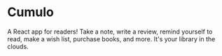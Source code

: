 # Cumulo
A React app for readers!  Take a note, write a review, remind yourself to read, make a wish list, purchase books, and more.
It's your library in the clouds.
